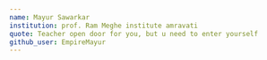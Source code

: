 ```yaml
---
name: Mayur Sawarkar
institution: prof. Ram Meghe institute amravati
quote: Teacher open door for you, but u need to enter yourself
github_user: EmpireMayur
---
```

